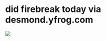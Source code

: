 <!--
id: 2547532788
link: http://tumblr.atmos.org/post/2547532788/did-firebreak-today-via-desmond-yfrog-com
slug: did-firebreak-today-via-desmond-yfrog-com
date: Fri Dec 31 2010 15:53:00 GMT-0800 (PST)
publish: 2010-12-031
tags: 
title: did firebreak today via desmond.yfrog.com
-->


did firebreak today via desmond.yfrog.com
=========================================

![](http://www.tumblr.com/photo/1280/atmos/2547532788/1/tumblr_lebh0dxdoB1qz4sng)

